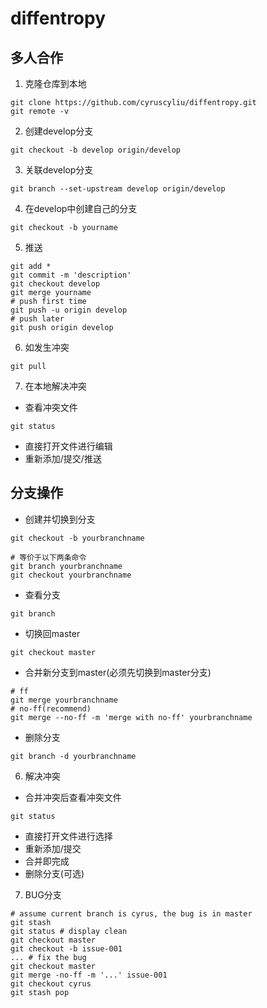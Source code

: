 # diffentropy

## 多人合作
1. 克隆仓库到本地
```
git clone https://github.com/cyruscyliu/diffentropy.git
git remote -v
```
2. 创建develop分支
```
git checkout -b develop origin/develop
```
3. 关联develop分支
```
git branch --set-upstream develop origin/develop
```
4. 在develop中创建自己的分支
```
git checkout -b yourname
```
5. 推送 
```
git add *
git commit -m 'description'
git checkout develop
git merge yourname
# push first time
git push -u origin develop
# push later
git push origin develop
```
6. 如发生冲突
```
git pull
```
7. 在本地解决冲突
+ 查看冲突文件
```
git status
```
+ 直接打开文件进行编辑
+ 重新添加/提交/推送

## 分支操作
+ 创建并切换到分支
```
git checkout -b yourbranchname

# 等价于以下两条命令
git branch yourbranchname
git checkout yourbranchname
```
+ 查看分支
```
git branch
```
+ 切换回master
```
git checkout master
```
+ 合并新分支到master(必须先切换到master分支)
```
# ff
git merge yourbranchname
# no-ff(recommend)
git merge --no-ff -m 'merge with no-ff' yourbranchname
```
+ 删除分支
```
git branch -d yourbranchname
```
6. 解决冲突
+ 合并冲突后查看冲突文件
```
git status
```
+ 直接打开文件进行选择
+ 重新添加/提交
+ 合并即完成
+ 删除分支(可选)
7. BUG分支
```
# assume current branch is cyrus, the bug is in master
git stash
git status # display clean
git checkout master
git checkout -b issue-001
... # fix the bug
git checkout master
git merge -no-ff -m '...' issue-001
git checkout cyrus
git stash pop
```
